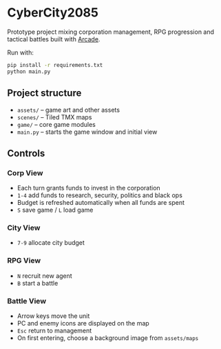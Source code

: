 # CyberCity2085

Prototype project mixing corporation management, RPG progression and tactical battles built with [Arcade](https://api.arcade.academy/).

Run with:
```bash
pip install -r requirements.txt
python main.py
```

## Project structure
- `assets/` – game art and other assets
- `scenes/` – Tiled TMX maps
- `game/` – core game modules
- `main.py` – starts the game window and initial view

## Controls

### Corp View
- Each turn grants funds to invest in the corporation
- `1-4` add funds to research, security, politics and black ops
- Budget is refreshed automatically when all funds are spent
- `S` save game / `L` load game

### City View
- `7-9` allocate city budget

### RPG View
- `N` recruit new agent
- `B` start a battle

### Battle View
- Arrow keys move the unit
- PC and enemy icons are displayed on the map
- `Esc` return to management
- On first entering, choose a background image from `assets/maps`
